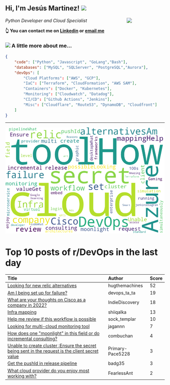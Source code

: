 <!--
**jmartinezl/jmartinezl** is a ✨ _special_ ✨ repository because its `README.md` (this file) appears on your GitHub profile.

Here are some ideas to get you started:

- 🔭 I’m currently working on ...
- 🌱 I’m currently learning ...
- 👯 I’m looking to collaborate on ...
- 🤔 I’m looking for help with ...
- 💬 Ask me about ...
- 📫 How to reach me: ...
- 😄 Pronouns: ...
- ⚡ Fun fact: ...
-->

<h2>Hi, I'm Jesús Martinez! <img src="https://media.giphy.com/media/WUlplcMpOCEmTGBtBW/giphy.gif" width="30"> </h2>
<img align='right' src="https://media.giphy.com/media/NytMLKyiaIh6VH9SPm/giphy.gif" width="120">
<p><em>Python Developer and Cloud Specialist
</em></p>

**👆 You can contact me on [Linkedin](https://www.linkedin.com/in/jes%C3%BAs-martinez-2b7b10104/) or [email me](mailto:jesus.mtz.lorenzo@gmail.com)**

### <img src="https://media.giphy.com/media/VgCDAzcKvsR6OM0uWg/giphy.gif" width="50"> A little more about me...  

```json
{
    "code": ["Python", "Javascript", "GoLang","Bash"],
    "databases": ["MySQL", "SQLServer", "PostgreSQL","Aurora"],
    "devOps": [
        "Cloud Platforms": ["AWS", "GCP"],
        "IaC": ["Terraform", "CloudFormation", "AWS SAM"],
        "Containers": ["Docker", "Kubernetes"],
        "Monitoring": ["Cloudwatch", "Datadog"],
        "CI/CD": ["Github Actions", "Jenkins"],
        "Misc": ["Cloudflare", "Route53", "DynamoDB", "Cloudfront"]
    ]
}
```
---

![Wordcloud](./cloud.png)

# Top 10 posts of r/DevOps in the last day

| Title | Author | Score |
|:---|:---|:---|
| [Looking for new relic alternatives](https://www.reddit.com/r/devops/comments/uw2zlg/looking_for_new_relic_alternatives/) | hugthemachines | 52 |
| [Am I being set up for failure?](https://www.reddit.com/r/devops/comments/uw724p/am_i_being_set_up_for_failure/) | devops_ta_ta | 19 |
| [What are your thoughts on Cisco as a company in 2022?](https://www.reddit.com/r/devops/comments/uwk3ip/what_are_your_thoughts_on_cisco_as_a_company_in/) | IndieDiscovery | 18 |
| [Infra mapping](https://www.reddit.com/r/devops/comments/uw1ubm/infra_mapping/) | shiiqalka | 13 |
| [Help me review if this workflow is possible](https://www.reddit.com/r/devops/comments/uw4eli/help_me_review_if_this_workflow_is_possible/) | sock_templar | 10 |
| [Looking for multi-cloud monitoring tool](https://www.reddit.com/r/devops/comments/uwa33j/looking_for_multicloud_monitoring_tool/) | jagannn | 7 |
| [How does one "moonlight" in this field or do incremental consulting?](https://www.reddit.com/r/devops/comments/uvyqsg/how_does_one_moonlight_in_this_field_or_do/) | combuchan | 4 |
| [Unable to create cluster :Ensure the secret being sent in the request is the client secret value](https://www.reddit.com/r/devops/comments/uwmbjd/unable_to_create_cluster_ensure_the_secret_being/) | Primary-Pace5228 | 3 |
| [Get the pushId in release pipeline](https://www.reddit.com/r/devops/comments/uw8nmn/get_the_pushid_in_release_pipeline/) | badg35 | 3 |
| [What cloud provider do you enjoy most working with?](https://www.reddit.com/r/devops/comments/uwn7lg/what_cloud_provider_do_you_enjoy_most_working_with/) | FearlessAnt | 2 |

